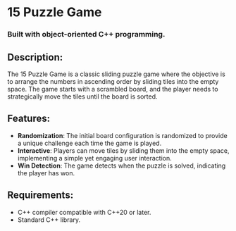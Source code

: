 # 15 Puzzle Game
### Built with object-oriented C++ programming.

## Description:
The 15 Puzzle Game is a classic sliding puzzle game where the objective is to arrange the numbers in ascending order by sliding tiles into the empty space. The game starts with a scrambled board, and the player needs to strategically move the tiles until the board is sorted. 

## Features:
- **Randomization**: The initial board configuration is randomized to provide a unique challenge each time the game is played.
- **Interactive**: Players can move tiles by sliding them into the empty space, implementing a simple yet engaging user interaction.
- **Win Detection**: The game detects when the puzzle is solved, indicating the player has won.

## Requirements:
- C++ compiler compatible with C++20 or later.
- Standard C++ library.

